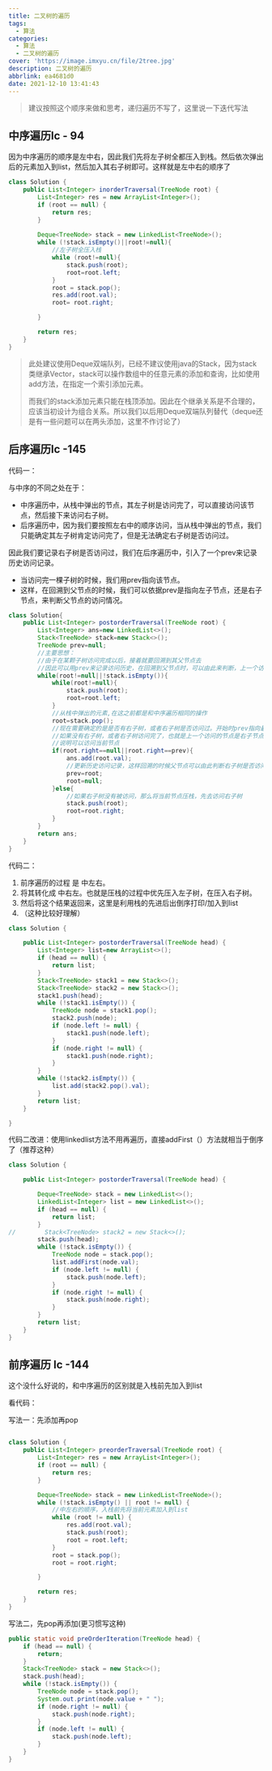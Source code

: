 ```yaml
---
title: 二叉树的遍历
tags:
  - 算法
categories:
  - 算法
  - 二叉树的遍历
cover: 'https://image.imxyu.cn/file/2tree.jpg'
description: 二叉树的遍历
abbrlink: ea4681d0
date: 2021-12-10 13:41:43
---
```


> 建议按照这个顺序来做和思考，递归遍历不写了，这里说一下迭代写法

## 中序遍历lc - 94

因为中序遍历的顺序是左中右，因此我们先将左子树全都压入到栈。然后依次弹出后的元素加入到list，然后加入其右子树即可。这样就是左中右的顺序了

```java
class Solution {
    public List<Integer> inorderTraversal(TreeNode root) {
        List<Integer> res = new ArrayList<Integer>();
        if (root == null) {
            return res;
        }
		
        Deque<TreeNode> stack = new LinkedList<TreeNode>();
        while (!stack.isEmpty()||root!=null){
            //左子树全压入栈
            while (root!=null){
                stack.push(root);
                root=root.left;
            }
            root = stack.pop();
            res.add(root.val);
            root= root.right;

        }

        return res;
    }
}
```

> 此处建议使用Deque双端队列，已经不建议使用java的Stack，因为stack类继承Vector，stack可以操作数组中的任意元素的添加和查询，比如使用add方法，在指定一个索引添加元素。
>
> 而我们的stack添加元素只能在栈顶添加。因此在个继承关系是不合理的，应该当初设计为组合关系。所以我们以后用Deque双端队列替代（deque还是有一些问题可以在两头添加，这里不作讨论了）

## 后序遍历lc -145

代码一：

与中序的不同之处在于：

- 中序遍历中，从栈中弹出的节点，其左子树是访问完了，可以直接访问该节点，然后接下来访问右子树。
- 后序遍历中，因为我们要按照左右中的顺序访问，当从栈中弹出的节点，我们只能确定其左子树肯定访问完了，但是无法确定右子树是否访问过。

因此我们要记录右子树是否访问过，我们在后序遍历中，引入了一个prev来记录历史访问记录。

- 当访问完一棵子树的时候，我们用prev指向该节点。
- 这样，在回溯到父节点的时候，我们可以依据prev是指向左子节点，还是右子节点，来判断父节点的访问情况。

```java
class Solution{
    public List<Integer> postorderTraversal(TreeNode root) {
        List<Integer> ans=new LinkedList<>();
        Stack<TreeNode> stack=new Stack<>();
        TreeNode prev=null;
        //主要思想：
        //由于在某颗子树访问完成以后，接着就要回溯到其父节点去
        //因此可以用prev来记录访问历史，在回溯到父节点时，可以由此来判断，上一个访问的节点是否为右子树
        while(root!=null||!stack.isEmpty()){
            while(root!=null){
                stack.push(root);
                root=root.left;
            }
            //从栈中弹出的元素,在这之前都是和中序遍历相同的操作
            root=stack.pop();
            //现在需要确定的是是否有右子树，或者右子树是否访问过。开始时prev指向最左边的节点
            //如果没有右子树，或者右子树访问完了，也就是上一个访问的节点是右子节点时
            //说明可以访问当前节点
            if(root.right==null||root.right==prev){
                ans.add(root.val);
                //更新历史访问记录，这样回溯的时候父节点可以由此判断右子树是否访问完成
                prev=root;
                root=null;
            }else{
                //如果右子树没有被访问，那么将当前节点压栈，先去访问右子树
                stack.push(root);
                root=root.right;
            }
        }
        return ans;
    }
}
```

代码二：

1. 前序遍历的过程 是 中左右。
2. 将其转化成 中右左。也就是压栈的过程中优先压入左子树，在压入右子树。
3. 然后将这个结果返回来，这里是利用栈的先进后出倒序打印/加入到list
4. （这种比较好理解）

```java
class Solution {

    public List<Integer> postorderTraversal(TreeNode head) {
        List<Integer> list=new ArrayList<>();
        if (head == null) {
            return list;
        }
        Stack<TreeNode> stack1 = new Stack<>();
        Stack<TreeNode> stack2 = new Stack<>();
        stack1.push(head);
        while (!stack1.isEmpty()) {
            TreeNode node = stack1.pop();
            stack2.push(node);
            if (node.left != null) {
                stack1.push(node.left);
            }
            if (node.right != null) {
                stack1.push(node.right);
            }
        }
        while (!stack2.isEmpty()) {
            list.add(stack2.pop().val);
        }
        return list;
    }

}
```

代码二改进：使用linkedlist方法不用再遍历，直接addFirst（）方法就相当于倒序了（推荐这种）

```java
class Solution {

    public List<Integer> postorderTraversal(TreeNode head) {

        Deque<TreeNode> stack = new LinkedList<>();
        LinkedList<Integer> list = new LinkedList<>();
        if (head == null) {
            return list;
        }
//        Stack<TreeNode> stack2 = new Stack<>();
        stack.push(head);
        while (!stack.isEmpty()) {
            TreeNode node = stack.pop();
            list.addFirst(node.val);
            if (node.left != null) {
                stack.push(node.left);
            }
            if (node.right != null) {
                stack.push(node.right);
            }
        }
        return list;
    }
}
```



## 前序遍历 lc -144

这个没什么好说的，和中序遍历的区别就是入栈前先加入到list

看代码：

写法一：先添加再pop

```java

class Solution {
    public List<Integer> preorderTraversal(TreeNode root) {
        List<Integer> res = new ArrayList<Integer>();
        if (root == null) {
            return res;
        }

        Deque<TreeNode> stack = new LinkedList<TreeNode>();
        while (!stack.isEmpty() || root != null) {
            //中左右的顺序，入栈前先将当前元素加入到list
            while (root != null) {
                res.add(root.val);
                stack.push(root);
                root = root.left;
            }
            root = stack.pop();
            root = root.right;

        }

        return res;
    }
}
```

写法二，先pop再添加(更习惯写这种)

```java
public static void preOrderIteration(TreeNode head) {
	if (head == null) {
		return;
	}
	Stack<TreeNode> stack = new Stack<>();
	stack.push(head);
	while (!stack.isEmpty()) {
		TreeNode node = stack.pop();
		System.out.print(node.value + " ");
		if (node.right != null) {
			stack.push(node.right);
		}
		if (node.left != null) {
			stack.push(node.left);
		}
	}
}

```

